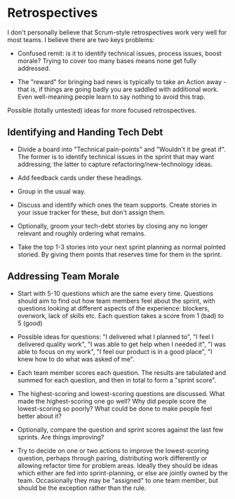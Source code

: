 # Retrospectives

I don't personally believe that Scrum-style retrospectives work very well for
most teams. I believe there are two keys problems:

- Confused remit: is it to identify technical issues, process issues, boost
  morale? Trying to cover too many bases means none get fully addressed.

- The "reward" for bringing bad news is typically to take an Action away -
  that is, if things are going badly you are saddled with additional work.
  Even well-meaning people learn to say nothing to avoid this trap.

Possible (totally untested) ideas for more focused retrospectives.

## Identifying and Handing Tech Debt

- Divide a board into "Technical pain-points" and "Wouldn't it be great if".
  The former is to identify technical issues in the sprint that may want
  addressing; the latter to capture refactoring/new-technology ideas.

- Add feedback cards under these headings.

- Group in the usual way.

- Discuss and identify which ones the team supports. Create stories in your
  issue tracker for these, but don't assign them.

- Optionally, groom your tech-debt stories by closing any no longer relevant
  and roughly ordering what remains.

- Take the top 1-3 stories into your next sprint planning as normal pointed
  storied. By giving them points that reserves time for them in the sprint.

## Addressing Team Morale

- Start with 5-10 questions which are the same every time. Questions should
  aim to find out how team members feel about the sprint, with questions
  looking at different aspects of the experience: blockers, overwork,
  lack of skills etc. Each question takes a score from 1 (bad) to 5 (good)

- Possible ideas for questions: "I delivered what I planned to",
  "I feel I delivered quality work", "I was able to get help when I needed it",
  "I was able to focus on my work", "I feel our product is in a good place",
  "I knew how to do what was asked of me".

- Each team member scores each question. The results are tabulated and summed
  for each question, and then in total to form a "sprint score".

- The highest-scoring and lowest-scoring questions are discussed. What made
  the highest-scoring one go well? Why did people score the lowest-scoring
  so poorly? What could be done to make people feel better about it?

- Optionally, compare the question and sprint scores against the last few
  sprints. Are things improving?

- Try to decide on one or two actions to improve the lowest-scoring question,
  perhaps through pairing, distributing work differently or allowing refactor
  time for problem areas. Ideally they should be ideas which either are fed
  into sprint-planning, or else are jointly owned by the team. Occasionally
  they may be "assigned" to one team member, but should be the exception
  rather than the rule.
